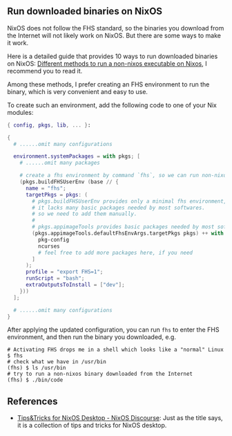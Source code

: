 ## Run downloaded binaries on NixOS

NixOS does not follow the FHS standard, so the binaries you download from the Internet will not likely work on NixOS. But there are some ways to make it work.

Here is a detailed guide that provides 10 ways to run downloaded binaries on NixOS: [Different methods to run a non-nixos executable on Nixos](https://unix.stackexchange.com/questions/522822/different-methods-to-run-a-non-nixos-executable-on-nixos), I recommend you to read it.

Among these methods, I prefer creating an FHS environment to run the binary, which is very convenient and easy to use.

To create such an environment, add the following code to one of your Nix modules:

```nix
{ config, pkgs, lib, ... }:

{
  # ......omit many configurations

  environment.systemPackages = with pkgs; [
    # ......omit many packages

    # create a fhs environment by command `fhs`, so we can run non-nixos packages in nixos!
    (pkgs.buildFHSUserEnv (base // {
      name = "fhs";
      targetPkgs = pkgs: (
        # pkgs.buildFHSUserEnv provides only a minimal fhs environment,
        # it lacks many basic packages needed by most softwares.
        # so we need to add them manually.
        #
        # pkgs.appimageTools provides basic packages needed by most softwares.
        (pkgs.appimageTools.defaultFhsEnvArgs.targetPkgs pkgs) ++ with pkgs; [
          pkg-config
          ncurses
          # feel free to add more packages here, if you need
        ]
      );
      profile = "export FHS=1";
      runScript = "bash";
      extraOutputsToInstall = ["dev"];
    }))
  ];

  # ......omit many configurations
}
```

After applying the updated configuration, you can run `fhs` to enter the FHS environment, and then run the binary you downloaded, e.g.

```shell
# Activating FHS drops me in a shell which looks like a "normal" Linux
$ fhs
# check what we have in /usr/bin
(fhs) $ ls /usr/bin
# try to run a non-nixos binary downloaded from the Internet
(fhs) $ ./bin/code
```

## References

- [Tips&Tricks for NixOS Desktop - NixOS Discourse][Tips&Tricks for NixOS Desktop - NixOS Discourse]: Just as the title says, it is a collection of tips and tricks for NixOS desktop.

[Tips&Tricks for NixOS Desktop - NixOS Discourse]: https://discourse.nixos.org/t/tips-tricks-for-nixos-desktop/28488
